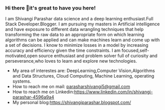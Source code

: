 ### Hi there 👋it's great to have you here!

I am Shivangi Parashar data science and a deep learning enthusiast.Full Stack Developer.Blogger. I am pursuing my masters in Artificial intelligence and have exposure to different data wrangling techniques that help transforming the raw data to an appropriate form on which learning algorithms can be applied and can make machines learn and come up with a set of decisions. I know to minimize losses in a model by increasing accuracy and efficiency given the time constraints. I am focused,self-motivated,open source enthusiast and problem solver full of curiosity and perseverance,who loves to learn and explore new technologies.

-  My area of interestes are: DeepLearning,Computer Vision,Algorithms and Data Structures, Cloud Computing, Machine Learning, operating systems.
- How to reach me on mail: parasharshivangi5@gmail.com
- How to reach me on Linkedin:https://www.linkedin.com/in/shivangi-parashar-4596a9a4
- My personal blog:https://shivangiparashar.blogspot.com/


